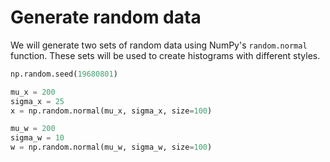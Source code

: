 # Generate random data

We will generate two sets of random data using NumPy's `random.normal` function. These sets will be used to create histograms with different styles.

```python
np.random.seed(19680801)

mu_x = 200
sigma_x = 25
x = np.random.normal(mu_x, sigma_x, size=100)

mu_w = 200
sigma_w = 10
w = np.random.normal(mu_w, sigma_w, size=100)
```
